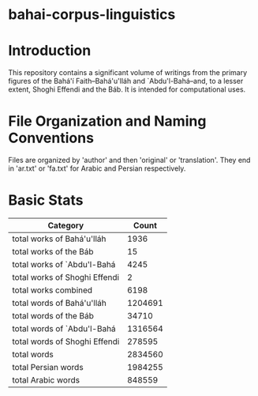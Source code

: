# bahai-corpus-linguistics

# Introduction
This repository contains a significant volume of writings from the primary figures of the Bahá'í Faith–Bahá'u'lláh and `Abdu'l-Bahá–and, to a lesser extent, Shoghi Effendi and the Báb. It is intended for computational uses.

# File Organization and Naming Conventions
Files are organized by 'author' and then 'original' or 'translation'. They end in 'ar.txt' or 'fa.txt' for Arabic and Persian respectively. 

# Basic Stats
Category | Count
--- | ---
total works of Bahá'u'lláh | 1936
total works of the Báb | 15
total works of `Abdu'l-Bahá | 4245
total works of Shoghi Effendi | 2
total works combined | 6198
total words of Bahá'u'lláh | 1204691
total words of the Báb | 34710
total words of `Abdu'l-Bahá | 1316564
total words of Shoghi Effendi | 278595
total words | 2834560
total Persian words | 1984255
total Arabic words | 848559
